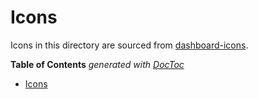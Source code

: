 # Icons

Icons in this directory are sourced from [dashboard-icons][icons].

<!-- START doctoc generated TOC please keep comment here to allow auto update -->
<!-- DON'T EDIT THIS SECTION, INSTEAD RE-RUN doctoc TO UPDATE -->
**Table of Contents**  *generated with [DocToc](https://github.com/thlorenz/doctoc)*

- [Icons](#icons)

<!-- END doctoc generated TOC please keep comment here to allow auto update -->

[icons]: https://github.com/homarr-labs/dashboard-icons
